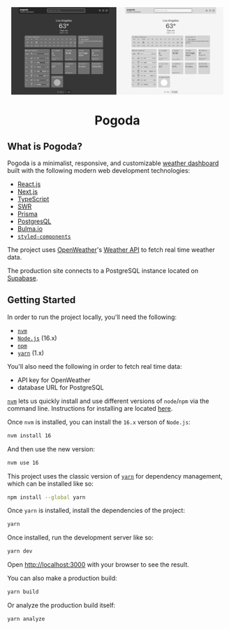 <div align="center">
  <img src="./pogoda-screenshot-dark.png" height="200"/>
  <img src="./pogoda-screenshot-light.png" height="200" />
  <h1>Pogoda</h1>
</div>

## What is Pogoda?

Pogoda is a minimalist, responsive, and customizable <a href="https://pogoda.vercel.app">weather dashboard</a> built with the following modern web development technologies:

- [React.js](https://reactjs.org/)
- [Next.js](https://nextjs.org/)
- [TypeScript](https://www.typescriptlang.org/)
- [SWR](https://swr.vercel.app/)
- [Prisma](https://www.prisma.io/)
- [PostgresQL](https://www.postgresql.org/)
- [Bulma.io](https://bulma.io/)
- [`styled-components`](https://styled-components.com/)

The project uses [OpenWeather](https://openweathermap.org/)'s [Weather API](https://openweathermap.org/api) to fetch real time weather data.

The production site connects to a PostgreSQL instance located on [Supabase](https://supabase.com/).

## Getting Started

In order to run the project locally, you'll need the following:

- [`nvm`](https://github.com/nvm-sh/nvm)
- [`Node.js`](https://nodejs.org/) (16.x)
- [`npm`](https://www.npmjs.com/)
- [`yarn`](https://classic.yarnpkg.com/) (1.x)

You'll also need the following in order to fetch real time data:

- API key for OpenWeather
- database URL for PostgreSQL

[`nvm`](https://github.com/nvm-sh/nvm) lets us quickly install and use different versions of `node`/`npm` via the command line. Instructions for installing are located [here](https://github.com/nvm-sh/nvm#installing-and-updating).

Once `nvm` is installed, you can install the `16.x` verson of `Node.js`:

```bash
nvm install 16
```

And then use the new version:

```bash
nvm use 16
```

This project uses the classic version of [`yarn`](https://classic.yarnpkg.com/) for dependency management, which can be installed like so:

```bash
npm install --global yarn
```

Once `yarn` is installed, install the dependencies of the project:

```bash
yarn
```

Once installed, run the development server like so:

```bash
yarn dev
```

Open [http://localhost:3000](http://localhost:3000) with your browser to see the result.

You can also make a production build:

```bash
yarn build
```

Or analyze the production build itself:

```bash
yarn analyze
```
